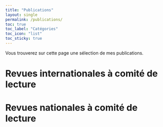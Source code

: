 ```yaml
---
title: "Publications"
layout: single
permalink: /publications/
toc: true
toc_label: "Catégories"
toc_icon: "list"
toc_sticky: true
---
```


Vous trouverez sur cette page une sélection de mes publications.

# Revues internationales à comité de lecture

# Revues nationales à comité de lecture
